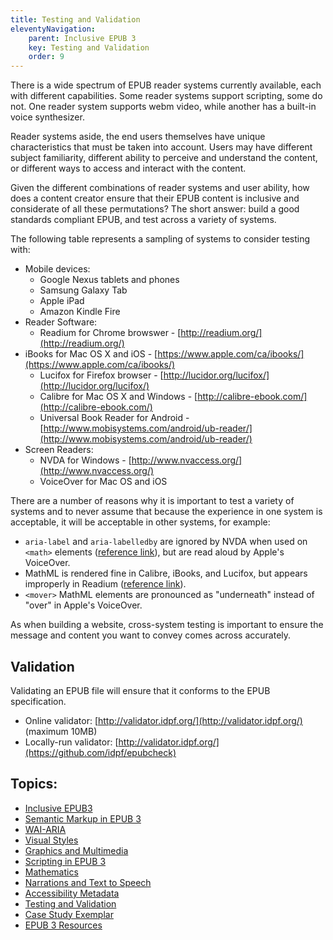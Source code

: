 ```yaml
---
title: Testing and Validation
eleventyNavigation:
    parent: Inclusive EPUB 3
    key: Testing and Validation
    order: 9
---
```


There is a wide spectrum of EPUB reader systems currently available, each with different capabilities. Some reader
systems support scripting, some do not. One reader system supports webm video, while another has a built-in voice
synthesizer.

Reader systems aside, the end users themselves have unique characteristics that must be taken into account. Users may
have different subject familiarity, different ability to perceive and understand the content, or different ways to
access and interact with the content.

Given the different combinations of reader systems and user ability, how does a content creator ensure that their EPUB
content is inclusive and considerate of all these permutations? The short answer: build a good standards compliant
EPUB, and test across a variety of systems.

The following table represents a sampling of systems to consider testing with:

* Mobile devices:
  * Google Nexus tablets and phones
  * Samsung Galaxy Tab
  * Apple iPad
  * Amazon Kindle Fire
* Reader Software:
  * Readium for Chrome browswer - [http://readium.org/](http://readium.org/)
* iBooks for Mac OS X and iOS - [https://www.apple.com/ca/ibooks/](https://www.apple.com/ca/ibooks/)
  * Lucifox for Firefox browser - [http://lucidor.org/lucifox/](http://lucidor.org/lucifox/)
  * Calibre for Mac OS X and Windows - [http://calibre-ebook.com/](http://calibre-ebook.com/)
  * Universal Book Reader for Android - [http://www.mobisystems.com/android/ub-reader/](http://www.mobisystems.com/android/ub-reader/)
* Screen Readers:
  * NVDA for Windows - [http://www.nvaccess.org/](http://www.nvaccess.org/)
  * VoiceOver for Mac OS and iOS

There are a number of reasons why it is important to test a variety of systems and to never assume that because the
experience in one system is acceptable, it will be acceptable in other systems, for example:

* `aria-label` and `aria-labelledby` are ignored by NVDA when used on `<math>` elements
([reference link](http://community.nvda-project.org/ticket/4422)), but are read aloud by Apple's VoiceOver.
* MathML is rendered fine in Calibre, iBooks, and Lucifox, but appears improperly in Readium ([reference link](http://idpf.org/forum/topic-1618)).
* `<mover>` MathML elements are pronounced as "underneath" instead of "over" in Apple's VoiceOver.

As when building a website, cross-system testing is important to ensure the message and content you want to convey
comes across accurately.

## Validation

Validating an EPUB file will ensure that it conforms to the EPUB specification.

* Online validator: [http://validator.idpf.org/](http://validator.idpf.org/) (maximum 10MB)
* Locally-run validator: [http://validator.idpf.org/](https://github.com/idpf/epubcheck)

## Topics:

* [Inclusive EPUB3](/InclusiveEPUB3.html)
* [Semantic Markup in EPUB 3](/SemanticMarkupInEPUB3.html)
* [WAI-ARIA](/WAI-ARIA.html)
* [Visual Styles](/VisualStyles.html)
* [Graphics and Multimedia](/GraphicsAndMultimedia.html)
* [Scripting in EPUB 3](/ScriptingInEPUB3.html)
* [Mathematics](/Mathematics.html)
* [Narrations and Text to Speech](/NarrationsAndTextToSpeech.html)
* [Accessibility Metadata](/AccessibilityMetadata.html)
* [Testing and Validation](/TestingAndValidation.html)
* [Case Study Exemplar](/CaseStudyExemplar.html)
* [EPUB 3 Resources](/EPUB3Resources.html)
